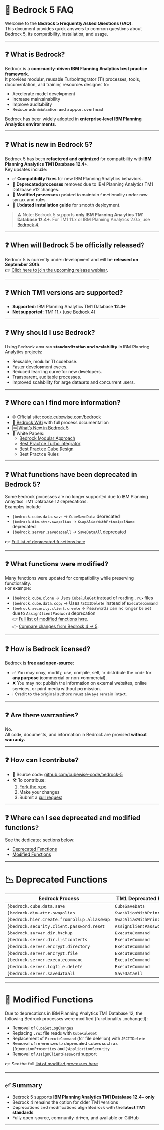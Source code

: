 # 📖 Bedrock 5 FAQ

Welcome to the **Bedrock 5 Frequently Asked Questions (FAQ)**.  
This document provides quick answers to common questions about Bedrock 5, its compatibility, installation, and usage.

---

## ❓ What is Bedrock?

Bedrock is a **community-driven IBM Planning Analytics best practice framework**.  
It provides modular, reusable TurboIntegrator (TI) processes, tools, documentation, and training resources designed to:

- Accelerate model development  
- Increase maintainability  
- Improve auditability  
- Reduce administration and support overhead  

Bedrock has been widely adopted in **enterprise-level IBM Planning Analytics environments**.

---

## ❓ What is new in Bedrock 5?

Bedrock 5 has been **refactored and optimized** for compatibility with **IBM Planning Analytics TM1 Database 12.4+**.  
Key updates include:

- ✅ **Compatibility fixes** for new IBM Planning Analytics behaviors.  
- 🚫 **Deprecated processes** removed due to IBM Planning Analytics TM1 Database v12 changes.  
- 🔄 **Modified processes** updated to maintain functionality under new syntax and rules.  
- 📘 **Updated installation guide** for smooth deployment.  

> ⚠️ Note: Bedrock 5 supports **only IBM Planning Analytics TM1 Database 12.4+**. For TM1 11.x or IBM Planning Analytics 2.0.x, use [Bedrock 4](https://github.com/cubewise-code/bedrock).

---

## ❓ When will Bedrock 5 be officially released?

Bedrock 5 is currently under development and will be **released on September 30th**.  
👉 [Click here to join the upcoming release webinar](https://events.teams.microsoft.com/event/f7564ab5-78aa-4c30-a93f-b880451f2de2@0635d657-0279-4110-9c8f-2ee27b1e065b).

---

## ❓ Which TM1 versions are supported?

- **Supported:** IBM Planning Analytics TM1 Database **12.4+**  
- **Not supported:** TM1 11.x (use [Bedrock 4](https://github.com/cubewise-code/bedrock))  

---

## ❓ Why should I use Bedrock?

Using Bedrock ensures **standardization and scalability** in IBM Planning Analytics projects:

- Reusable, modular TI codebase.  
- Faster development cycles.  
- Reduced learning curve for new developers.  
- Transparent, auditable processes.  
- Improved scalability for large datasets and concurrent users.  

---

## ❓ Where can I find more information?

- 🌐 Official site: [code.cubewise.com/bedrock](https://code.cubewise.com/bedrock)  
- 📘 [Bedrock Wiki](https://github.com/cubewise-code/bedrock-5/wiki) with full process documentation  
- 🆕 [What’s New in Bedrock 5](https://github.com/cubewise-code/bedrock-5/wiki#whats-new-in-bedrock-5)  
- 📑 White Papers:  
  - [Bedrock Modular Approach](https://downloads.cubewise.com/Bedrock/whitepapers/White_Paper_Modular_Approach.pdf)  
  - [Best Practice Turbo Integrator](https://downloads.cubewise.com/Bedrock/whitepapers/White_Paper_Best_Practice_Turbo_Integrator.pdf)  
  - [Best Practice Cube Design](https://downloads.cubewise.com/Bedrock/whitepapers/White_Paper_Best_Practice_Cube_Design.pdf)  
  - [Best Practice Rules](https://downloads.cubewise.com/Bedrock/whitepapers/White_Paper_Best_Practice_Rules.pdf)  

---

## ❓ What functions have been deprecated in Bedrock 5?

Some Bedrock processes are no longer supported due to IBM Planning Anayltics TM1 Database 12 deprecations.  
Examples include:

- `}bedrock.cube.data.save` → `CubeSaveData` deprecated  
- `}bedrock.dim.attr.swapalias` → `SwapAliasWithPrincipalName` deprecated  
- `}bedrock.server.savedataall` → `SaveDataAll` deprecated  

👉 [Full list of deprecated functions here](#deprecated-functions).

---

## ❓ What functions were modified?

Many functions were updated for compatibility while preserving functionality.  
For example:

- `}bedrock.cube.clone` → Uses `CubeRuleGet` instead of reading `.rux` files  
- `}bedrock.cube.data.copy` → Uses `ASCIIDelete` instead of `ExecuteCommand`  
- `}bedrock.security.client.create` → Passwords can no longer be set due to `AssignClientPassword` deprecation  
👉 [Full list of modified functions here](RELEASE_NOTES.md#modified-functions).  
👉 [Compare changes from Bedrock 4 → 5](https://github.com/bdunleavy22/bedrock-compare/pull/2/files).

---

## ❓ How is Bedrock licensed?

Bedrock is **free and open-source**:  

- ✅ You may copy, modify, use, compile, sell, or distribute the code for **any purpose** (commercial or non-commercial).  
- ❌ You may not publish the information on external websites, online services, or print media without permission.  
- ℹ️ Credit to the original authors must always remain intact.  

---

## ❓ Are there warranties?

No.  
All code, documents, and information in Bedrock are provided **without warranty**.

---

## ❓ How can I contribute?

- 🔗 Source code: [github.com/cubewise-code/bedrock-5](https://github.com/cubewise-code/bedrock-5)  
- 🛠️ To contribute:  
  1. [Fork the repo](https://help.github.com/articles/fork-a-repo/)  
  2. Make your changes  
  3. Submit a [pull request](https://help.github.com/articles/about-pull-requests/)  

---

## ❓ Where can I see deprecated and modified functions?

See the dedicated sections below:

- [Deprecated Functions](RELEASE_NOTES.md#deprecated-functions)
- [Modified Functions](RELEASE_NOTES.md#modified-functions)

---

# 📉 Deprecated Functions

| Bedrock Process                                   | TM1 Deprecated Function         |
|---------------------------------------------------|---------------------------------|
| `}bedrock.cube.data.save`                         | `CubeSaveData`                  |
| `}bedrock.dim.attr.swapalias`                     | `SwapAliasWithPrincipalName`    |
| `}bedrock.hier.create.fromrollup.aliasswap`       | `SwapAliasWithPrincipalName`    |
| `}bedrock.security.client.password.reset`         | `AssignClientPassword`          |
| `}bedrock.server.dir.backup`                      | `ExecuteCommand`                |
| `}bedrock.server.dir.listcontents`                | `ExecuteCommand`                |
| `}bedrock.server.encrypt.directory`               | `ExecuteCommand`                |
| `}bedrock.server.encrypt.file`                    | `ExecuteCommand`                |
| `}bedrock.server.executecommand`                  | `ExecuteCommand`                |
| `}bedrock.server.logfile.delete`                  | `ExecuteCommand`                |
| `}bedrock.server.savedataall`                     | `SaveDataAll`                   |

---

# 🔄 Modified Functions

Due to deprecations in IBM Planning Analytics TM1 Database 12, the following Bedrock processes were modified (functionality unchanged):  

- Removal of `CubeSetLogChanges`  
- Replacing `.rux` file reads with `CubeRuleGet`  
- Replacement of `ExecuteCommand` (for file deletion) with `ASCIIDelete`  
- Removal of references to deprecated cubes such as `}DimensionProperties` and `}ApplicationSecurity`  
- Removal of `AssignClientPassword` support  

👉 See the full [list of modified processes here](RELEASE_NOTES.md#modified-functions).  

---

## ✅ Summary

- Bedrock 5 supports **IBM Planning Analytics TM1 Database 12.4+ only**  
- Bedrock 4 remains the option for older TM1 versions  
- Deprecations and modifications align Bedrock with the **latest TM1 standards**  
- Fully open-source, community-driven, and available on GitHub  

---

